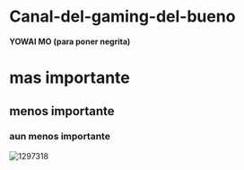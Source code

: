 # Canal-del-gaming-del-bueno

**YOWAI MO (para poner negrita)**

# mas importante
## menos importante
### aun menos importante

![1297318](https://github.com/xinjiechen2006/Canal-del-gaming-del-bueno/assets/162314286/2d88a079-1736-473b-98ee-47f55f6e435d)
